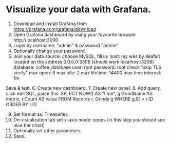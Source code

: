 # Visualize your data with Grafana.

1. Download and install Grafana from https://grafana.com/grafana/download
2. Open Grafana dashboard by using your favourite browser http://localhost:3000
3. Login by username: "admin" & password "admin"
4. Optionally change your password.
5. Join your data source: choose MySQL, fill in:
host: my was by deafalt located on the address 0.0.0.0:3306 (should work localhost:3306)
database: coffee_database
user: root
password: root
check "skip TLS verify"
max open: 0
max idle: 2
max lifetime: 14400
max time interval: 1m

Save & test.
6. Create new dashboard.
7. Create new panel.
8. Add query, click edit SQL, paste this:
SELECT  NOW() AS "time", g.GrindName AS metric, r.Count AS value
FROM Records r, Grinds g
WHERE g.ID = r.ID
ORDER BY r.ID

9. Set format as: Timeseries
10. On visualization tab set x-axis mode: series (in this step you should see nice bar chart)
11. Optionally set other parameters.
12. Save.
